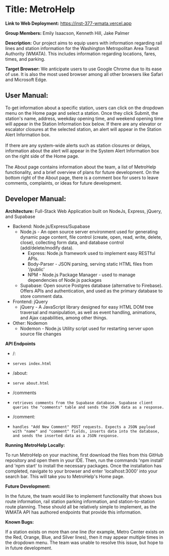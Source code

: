 <h1>Title: MetroHelp</h1>

<b>Link to Web Deployment:</b> https://inst-377-wmata.vercel.app

<b>Group Members:</b> Emily Isaacson, Kenneth Hill, Jake Palmer

<b>Description:</b> Our project aims to equip users with information regarding rail lines and station information for the Washington Metropolitan Area Transit Authority  (WMATA). This includes information regarding locations, fares, times, and parking.

<b>Target Browser:</b> We anticipate users to use Google Chrome due to its ease of use. It is also the most used browser among all other browsers like Safari and Microsoft Edge.

<h2>User Manual:</h2>

To get information about a specific station, users can click on the dropdown menu on the Home page and select a station. Once they click Submit, the station's name, address, weekday opening time, and weekend opening time will appear in the Station Information box below. If there are any elevator or escalator closures at the selected station, an alert will appear in the Station Alert Information box. 
<br>
<br>
If there are any system-wide alerts such as station closures or delays, information about the alert will appear in the System Alert Information box on the right side of the Home page. 
<br>
<br>
The About page contains information about the team, a list of MetroHelp functionality, and a brief overview of plans for future development. On the bottom right of the About page, there is a comment box for users to leave comments, complaints, or ideas for future development.

<h2>Developer Manual:</h2>


<b>Architecture:</b> Full-Stack Web Application built on NodeJs, Express, jQuery, and Supabase 
- Backend: Node.js/Express/Supabase
    - Node.js - An open source server environment used for generating dynamic page content, file control (create, open, read, write, delete, close), collecting form data, and database control (add/delete/modify data). 
        - Express: Node.js framework used to implement easy RESTful APIs.
        - Body-Parser - JSON parsing, serving static HTML files from '/public'
        - NPM - Node.js Package Manager - used to manage dependencies of Node.js packages
    - Supabase: Open source Postgres database (alternative to Firebase). Offers APIs and authentication, and used as the primary database to store comment data. 
- Frontend: jQuery
    - jQuery - A JavaScript library designed for easy HTML DOM tree traversal and manipulation, as well as event handling, animations, and Ajax capabilities, among other things. 
- Other: Nodemon
    - Nodemon - Node.js Utility script used for restarting server upon source file changes
 
<b>API Endpoints</b>
- /:
-     serves index.html
- /about:
-     serve about.html
- /comments 
-     retrieves comments from the Supabase database. Supabase client queries the "comments" table and sends the JSON data as a response.
- /comment:
-     handles "Add New Comment" POST requests. Expects a JSON payload with "name" and "comment" fields, inserts data into the database, and sends the inserted data as a JSON response.

<b>Running MetroHelp Locally:</b>

To run MetroHelp on your machine, first download the files from this GitHub repository and open them in your IDE. Then, run the commands 'npm install' and 'npm start' to install the necessary packages. Once the installation has completed, navigate to your browser and enter 'localhost:3000' into your search bar. This will take you to MetroHelp's Home page. 

<b>Future Development:</b> 

In the future, the team would like to implement functionality that shows bus route information, rail station parking information, and station-to-station route planning. These should all be relatively simple to implement, as the WMATA API has authored endpoints that provide this information. 

<b>Known Bugs:</b>

If a station exists on more than one line (for example, Metro Center exists on the Red, Orange, Blue, and Silver lines), then it may appear multiple times in the dropdown menu. The team was unable to resolve this issue, but hope to in future development. 
